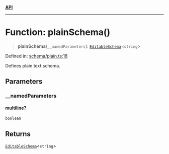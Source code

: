 [**API**](../API.md)

***

# Function: plainSchema()

> **plainSchema**(`__namedParameters`): [`EditableSchema`](../interfaces/EditableSchema.md)\<`string`\>

Defined in: [schema/plain.ts:18](https://github.com/inokawa/edix/blob/209c0f8699b6c4859eabf76831797001cc56c947/src/core/schema/plain.ts#L18)

Defines plain text schema.

## Parameters

### \_\_namedParameters

#### multiline?

`boolean`

## Returns

[`EditableSchema`](../interfaces/EditableSchema.md)\<`string`\>
